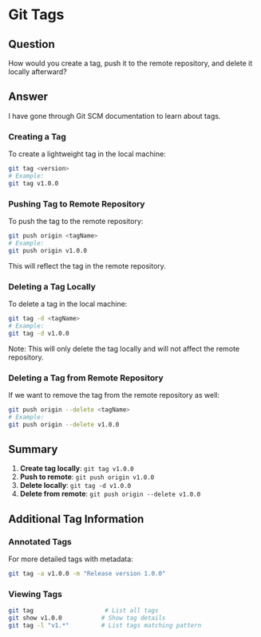 # Git Tags

## Question
How would you create a tag, push it to the remote repository, and delete it locally afterward?

## Answer
I have gone through Git SCM documentation to learn about tags.

### Creating a Tag

To create a lightweight tag in the local machine:
```bash
git tag <version>
# Example:
git tag v1.0.0
```

### Pushing Tag to Remote Repository

To push the tag to the remote repository:
```bash
git push origin <tagName>
# Example:
git push origin v1.0.0
```

This will reflect the tag in the remote repository.

### Deleting a Tag Locally

To delete a tag in the local machine:
```bash
git tag -d <tagName>
# Example:
git tag -d v1.0.0
```

Note: This will only delete the tag locally and will not affect the remote repository.

### Deleting a Tag from Remote Repository

If we want to remove the tag from the remote repository as well:
```bash
git push origin --delete <tagName>
# Example:
git push origin --delete v1.0.0
```

## Summary

1. **Create tag locally**: `git tag v1.0.0`
2. **Push to remote**: `git push origin v1.0.0`
3. **Delete locally**: `git tag -d v1.0.0`
4. **Delete from remote**: `git push origin --delete v1.0.0`

## Additional Tag Information

### Annotated Tags
For more detailed tags with metadata:
```bash
git tag -a v1.0.0 -m "Release version 1.0.0"
```

### Viewing Tags
```bash
git tag                    # List all tags
git show v1.0.0           # Show tag details
git tag -l "v1.*"         # List tags matching pattern
```

